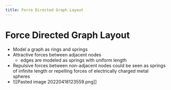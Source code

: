 ```yaml
---
title: Force Directed Graph Layout
---
```


# Force Directed Graph Layout
- Model a graph as rings and springs  
- Attractive forces between adjacent nodes  
	- edges are modeled as springs with uniform length  
- Repulsive forces between non-adjacent nodes could be seen as springs of infinite length or repelling forces of electrically charged metal spheres
- ![[Pasted image 20220418123559.png]]










